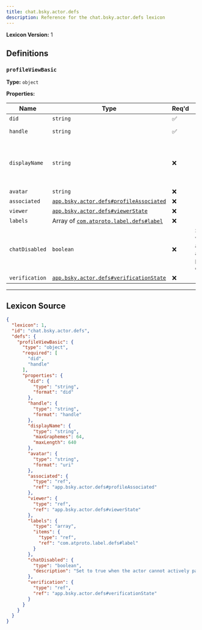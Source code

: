 ```yaml
---
title: chat.bsky.actor.defs
description: Reference for the chat.bsky.actor.defs lexicon
---
```

**Lexicon Version:** 1

## Definitions

<a name="profileviewbasic"></a>
### `profileViewBasic`

**Type:** `object`

**Properties:**

| Name | Type | Req'd  | Description | Constraints |
|------|------|----------|-------------|-------------|
| `did` | `string` | ✅  |  | Format: `did` |
| `handle` | `string` | ✅  |  | Format: `handle` |
| `displayName` | `string` | ❌  |  | Max Length: 640<br/>Max Graphemes: 64 |
| `avatar` | `string` | ❌  |  | Format: `uri` |
| `associated` | [`app.bsky.actor.defs#profileAssociated`](/app/bsky/actor/defs#profileAssociated) | ❌  |  |  |
| `viewer` | [`app.bsky.actor.defs#viewerState`](/app/bsky/actor/defs#viewerState) | ❌  |  |  |
| `labels` | Array of [`com.atproto.label.defs#label`](/com/atproto/label/defs#label) | ❌  |  |  |
| `chatDisabled` | `boolean` | ❌  | Set to true when the actor cannot actively participate in conversations |  |
| `verification` | [`app.bsky.actor.defs#verificationState`](/app/bsky/actor/defs#verificationState) | ❌  |  |  |

---

## Lexicon Source
```json
{
  "lexicon": 1,
  "id": "chat.bsky.actor.defs",
  "defs": {
    "profileViewBasic": {
      "type": "object",
      "required": [
        "did",
        "handle"
      ],
      "properties": {
        "did": {
          "type": "string",
          "format": "did"
        },
        "handle": {
          "type": "string",
          "format": "handle"
        },
        "displayName": {
          "type": "string",
          "maxGraphemes": 64,
          "maxLength": 640
        },
        "avatar": {
          "type": "string",
          "format": "uri"
        },
        "associated": {
          "type": "ref",
          "ref": "app.bsky.actor.defs#profileAssociated"
        },
        "viewer": {
          "type": "ref",
          "ref": "app.bsky.actor.defs#viewerState"
        },
        "labels": {
          "type": "array",
          "items": {
            "type": "ref",
            "ref": "com.atproto.label.defs#label"
          }
        },
        "chatDisabled": {
          "type": "boolean",
          "description": "Set to true when the actor cannot actively participate in conversations"
        },
        "verification": {
          "type": "ref",
          "ref": "app.bsky.actor.defs#verificationState"
        }
      }
    }
  }
}
```
